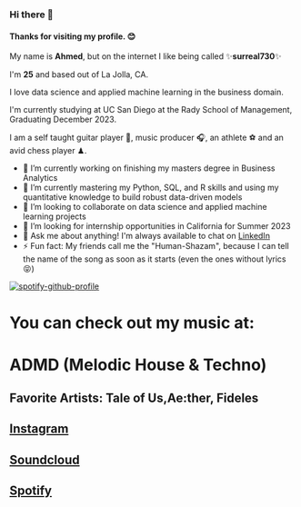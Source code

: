 ### Hi there 👋
#### Thanks for visiting my profile. 😊

My name is **Ahmed**, but on the internet I like being called ✨**surreal730**✨

I'm **__25__** and based out of La Jolla, CA.

I love data science and applied machine learning in the business domain.

I'm currently studying at UC San Diego at the Rady School of Management, Graduating December 2023.

I am a self taught guitar player 🎸, music producer 🎧, an athlete ⚽️ and an avid chess player ♟.

- 🔭 I’m currently working on finishing my masters degree in Business Analytics
- 🌱 I’m currently mastering my Python, SQL, and R skills and using my quantitative knowledge to build robust data-driven models
- 👯 I’m looking to collaborate on data science and applied machine learning projects
- 🤔 I’m looking for internship opportunities in California for Summer 2023
- 💬 Ask me about anything! I'm always available to chat on [LinkedIn](https://www.linkedin.com/in/syedmasood97/)
- ⚡ Fun fact: My friends call me the "Human-Shazam", because I can tell the name of the song as soon as it starts (even the ones without lyrics 😝)

[![spotify-github-profile](https://spotify-github-profile.vercel.app/api/view?uid=f4fucz8n8tfz0wxk0knbp1yyw&cover_image=true&theme=default&show_offline=true&background_color=121212&interchange=true&bar_color=53b14f&bar_color_cover=true)](https://spotify-github-profile.vercel.app/api/view?uid=f4fucz8n8tfz0wxk0knbp1yyw&redirect=true)

# You can check out my music at:
# **ADMD** (Melodic House & Techno)
## Favorite Artists: **Tale of Us**,**Ae:ther**, **Fideles**
## [Instagram](https://www.instagram.com/admdmusic)
## [Soundcloud](https://soundcloud.com/admdmusic)
## [Spotify](https://open.spotify.com/user/f4fucz8n8tfz0wxk0knbp1yyw?si=91b928e12d62485b)
